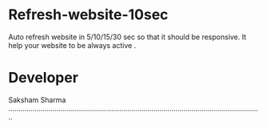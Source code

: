 # Refresh-website-10sec
Auto refresh website in 5/10/15/30 sec so that it should be responsive.
It help your website to be always active .

# Developer
Saksham Sharma<br>
..............................................................................................................................
